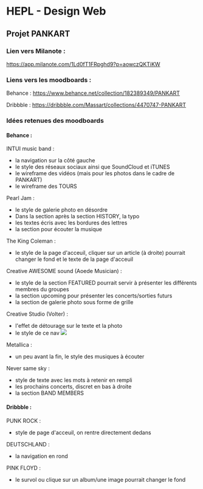 # HEPL - Design Web

## Projet PANKART

### Lien vers Milanote :

https://app.milanote.com/1Ld0fT1FRpghd9?p=aowczQKTiKW

### Liens vers les moodboards :

Behance : https://www.behance.net/collection/182389349/PANKART

Dribbble : https://dribbble.com/Massart/collections/4470747-PANKART

### Idées retenues des moodboards

#### Behance :

INTUI music band :

- la navigation sur la côté gauche
- le style des réseaux sociaux ainsi que SoundCloud et iTUNES
- le wireframe des vidéos (mais pour les photos dans le cadre de PANKART)
- le wireframe des TOURS

Pearl Jam :

- le style de galerie photo en désordre
- Dans la section après la section HISTORY, la typo
- les textes écris avec les bordures des lettres
- la section pour écouter la musique

The King Coleman :

- le style de la page d'acceuil, cliquer sur un article (à droite) pourrait changer le fond et le texte de la page
  d'acceuil

Creative AWESOME sound (Aoede Musician) :

- le style de la section FEATURED pourrait servir à présenter les différents membres du groupes
- la section upcoming pour présenter les concerts/sorties futurs
- la section de galerie photo sous forme de grille

Creative Studio (Volter) :

- l'effet de détourage sur le texte et la photo
- le style de ce nav <img src="../../nav_volter.PNG">

Metallica :

- un peu avant la fin, le style des musiques à écouter

Never same sky :

- style de texte avec les mots à retenir en rempli
- les prochains concerts, discret en bas à droite
- la section BAND MEMBERS

#### Dribbble :

PUNK ROCK :

- style de page d'acceuil, on rentre directement dedans

DEUTSCHLAND :

- la navigation en rond

PINK FLOYD :

- le survol ou clique sur un album/une image pourrait changer le fond